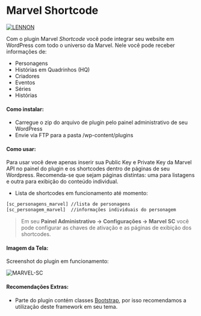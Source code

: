 # Marvel Shortcode

[![LENNON](https://img.shields.io/badge/desenvolvido%20por-LENNON-red.svg)](https://lennonalves.com.br)

Com o plugin Marvel *Shortcode* você pode integrar seu website em WordPress com todo o universo da Marvel. Nele você pode receber informações de:

  - Personagens
  - Histórias em Quadrinhos (HQ)
  - Criadores
  - Eventos
  - Séries
  - Histórias

#### Como instalar:

  - Carregue o zip do arquivo de plugin pelo painel administrativo de seu WordPress
  - Envie via FTP para a pasta /wp-content/plugins

#### Como usar:

Para usar você deve apenas inserir sua Public Key e Private Key da Marvel API no painel do plugin e os shortcodes dentro de páginas de seu Wordpress. Recomenda-se que sejam páginas distintas: uma para listagens e outra para exibição do conteúdo individual.

 - Lista de shortcodes em funcionamento até momento:

```html
[sc_personagens_marvel] //lista de personagens
[sc_personagem_marvel]  //informações individuais do personagem
```

> Em seu **Painel Administrativo -> Configurações -> Marvel SC** você pode configurar as chaves de ativação e as páginas de exibição dos shortcodes.

#### Imagem da Tela:

Screenshot do plugin em funcionamento:

![MARVEL-SC](https://github.com/lennonalvesdias/la-marvel-shortcode/blob/master/screenshot.png?raw=true)

#### Recomendações Extras:

  - Parte do plugin contém classes [Bootstrap], por isso recomendamos a utilização deste framework em seu tema.

   [Bootstrap]: <http://getbootstrap.com/>
